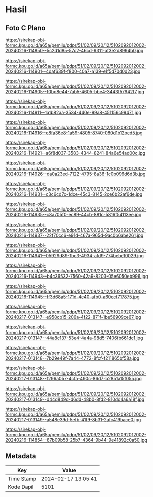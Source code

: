 # Hasil

## Foto C Plano

https://sirekap-obj-formc.kpu.go.id/a65a/pemilu/pdpr/51/02/09/20/12/5102092012002-20240216-114850--5c2d1d85-57c2-46cd-9311-af3e2d8994b0.jpg

https://sirekap-obj-formc.kpu.go.id/a65a/pemilu/pdpr/51/02/09/20/12/5102092012002-20240216-114901--4daf639f-f800-40a7-a139-e1f5d70d0d23.jpg

https://sirekap-obj-formc.kpu.go.id/a65a/pemilu/pdpr/51/02/09/20/12/5102092012002-20240216-114905--f0bd8e44-7ab5-4605-bbe4-3443f57942f7.jpg

https://sirekap-obj-formc.kpu.go.id/a65a/pemilu/pdpr/51/02/09/20/12/5102092012002-20240216-114911--1a1b82aa-3534-440e-99a8-451156c99471.jpg

https://sirekap-obj-formc.kpu.go.id/a65a/pemilu/pdpr/51/02/09/20/12/5102092012002-20240216-114916--e8fa36e8-1a59-4805-8740-080d1b12bcd5.jpg

https://sirekap-obj-formc.kpu.go.id/a65a/pemilu/pdpr/51/02/09/20/12/5102092012002-20240216-114921--a6f8d037-3583-4344-8241-84a6e54ad00c.jpg

https://sirekap-obj-formc.kpu.go.id/a65a/pemilu/pdpr/51/02/09/20/12/5102092012002-20240216-114926--da0a23ed-7122-4795-8a36-1c0b096d6d3b.jpg

https://sirekap-obj-formc.kpu.go.id/a65a/pemilu/pdpr/51/02/09/20/12/5102092012002-20240216-114931--c3c6cd7c-1dce-45c3-8145-2ce6b22af6de.jpg

https://sirekap-obj-formc.kpu.go.id/a65a/pemilu/pdpr/51/02/09/20/12/5102092012002-20240216-114935--c8a705f0-ec89-44cb-881c-5816f54113ee.jpg

https://sirekap-obj-formc.kpu.go.id/a65a/pemilu/pdpr/51/02/09/20/12/5102092012002-20240216-114937--22f70cc6-e91d-467a-965d-9ac0b6abe261.jpg

https://sirekap-obj-formc.kpu.go.id/a65a/pemilu/pdpr/51/02/09/20/12/5102092012002-20240216-114941--05929d89-1bc3-4934-afd9-774bebe10029.jpg

https://sirekap-obj-formc.kpu.go.id/a65a/pemilu/pdpr/51/02/09/20/12/5102092012002-20240216-114943--b4c36532-7560-42a9-8203-05e6050eb996.jpg

https://sirekap-obj-formc.kpu.go.id/a65a/pemilu/pdpr/51/02/09/20/12/5102092012002-20240216-114945--ff3d68a5-171d-4c40-afb0-a60ecf717875.jpg

https://sirekap-obj-formc.kpu.go.id/a65a/pemilu/pdpr/51/02/09/20/12/5102092012002-20240217-013147--e958cb15-206a-4f22-871f-1be56909ce67.jpg

https://sirekap-obj-formc.kpu.go.id/a65a/pemilu/pdpr/51/02/09/20/12/5102092012002-20240217-013147--44a8c137-53e4-4a4a-98d5-7406fb661dc1.jpg

https://sirekap-obj-formc.kpu.go.id/a65a/pemilu/pdpr/51/02/09/20/12/5102092012002-20240217-013148--7b29e49f-7a44-4772-8fcf-f211865bf58a.jpg

https://sirekap-obj-formc.kpu.go.id/a65a/pemilu/pdpr/51/02/09/20/12/5102092012002-20240217-013148--f296a057-4cfa-490c-86d7-b2851a15f055.jpg

https://sirekap-obj-formc.kpu.go.id/a65a/pemilu/pdpr/51/02/09/20/12/5102092012002-20240217-013149--d44d849d-d6dd-48b0-8fd2-810dd4a6a18f.jpg

https://sirekap-obj-formc.kpu.go.id/a65a/pemilu/pdpr/51/02/09/20/12/5102092012002-20240217-013149--a548e39d-5efb-41f9-8b31-2afc419bace0.jpg

https://sirekap-obj-formc.kpu.go.id/a65a/pemilu/pdpr/51/02/09/20/12/5102092012002-20240216-114854--87b09b58-25b7-4364-9b44-9e41892c0a50.jpg


## Metadata

| Key        | Value               |
| ---------- | ------------------- |
| Time Stamp | 2024-02-17 13:05:41 |
| Kode Dapil | 5101                |



